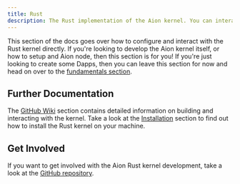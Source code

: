 ```yaml
---
title: Rust
description: The Rust implementation of the Aion kernel. You can interact with this kernel directly through the JSON RPC layer. Further documentation regarding the kernel can be found on the Aion Rust Kernel GitHub repository at https://github.com/aionnetwork/aionr
---
```


This section of the docs goes over how to configure and interact with the Rust kernel directly. If you're looking to develop the Aion kernel itself, or how to setup and Aion node, then this section is for you! If you're just looking to create some Dapps, then you can leave this section for now and head on over to the [fundamentals section](/developers/fundamentals).

## Further Documentation

The [GitHub Wiki](https://github.com/aionnetwork/aionr/wiki) section contains detailed information on building and interacting with the kernel. Take a look at the [Installation](#installation) section to find out how to install the Rust kernel on your machine. 

## Get Involved

If you want to get involved with the Aion Rust kernel development, take a look at the [GitHub repository](https://github.com/aionnetwork/aionr/).
